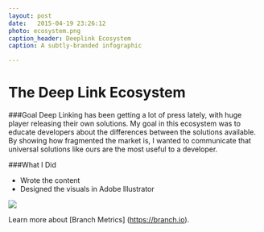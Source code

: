 ```yaml
---
layout: post
date:   2015-04-19 23:26:12
photo: ecosystem.png
caption_header: Deeplink Ecosystem
caption: A subtly-branded infographic

---
```


# The Deep Link Ecosystem

###Goal
Deep Linking has been getting a lot of press lately, with huge player releasing their own solutions. My goal in this ecosystem was to educate developers about the differences between the solutions available. By showing how fragmented the market is, I wanted to communicate that universal solutions like ours are the most useful to a developer.

###What I Did
- Wrote the content
- Designed the visuals in Adobe Illustrator

<img src="{{site.url}}/img/large/ecosystem.png" class="piece"/>



Learn more about [Branch Metrics] (https://branch.io).